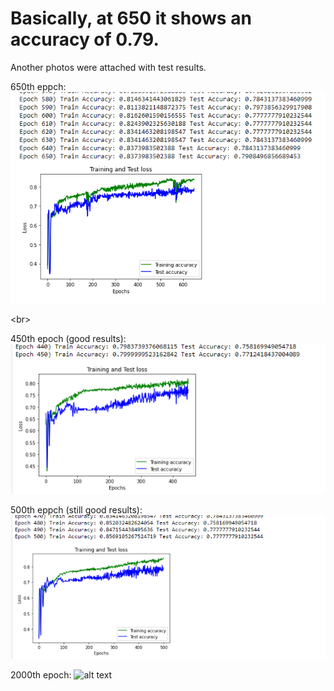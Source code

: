 # Basically, at 650 it shows an accuracy of 0.79.  
Another photos were attached with test results.

650th eppch: 
![alt text](Fits_epoch650.png)   

<br\>


450th epoch (good results):
![alt text](Fits_epoch450.png) 


500th eppch (still good results): 
![alt text](Fits_epoch500.png) 


2000th epoch: 
![alt text](Fits_epoch2000.png)

